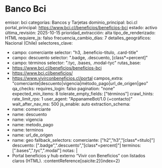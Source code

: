 # Banco Bci

emisor: bci
categorías: Bancos y Tarjetas
dominio_principal: bci.cl
portal_principal: https://www.bci.cl/beneficios/beneficios-bci
estado: activo
última_revisión: 2025-10-15
prioridad_extracción: alta
tipo_de_renderizado: HTML
requiere_js: falso
frecuencia_cambio_días: 7
detalles_geográficos: Nacional (Chile)
selectores_clave:
  - campo: comerciante
    selector: "h3, .beneficio-titulo, .card-title"
  - campo: descuento
    selector: ".badge, .descuento, [class*=percent]"
  - campo: términos
    selector: ".tyc, .bases, .modal-tyc"
rutas_base:
  - https://www.bci.cl/beneficios/beneficios-bci
  - https://www.bci.cl/beneficios/
  - https://www.vivirconbeneficios.cl/portal
campos_extra: "comerciante|descuento|vigencia|método_pago|url_de_origen|geo"
qa_checks:
  requires_login: falso
  pagination: "none"
  expected_min_items: 8
  tolerate_empty_fields: ["términos"]
crawl_hints:
  rate_limit_rps: 1
  user_agent: "AppanameBot/1.0 (+contacto)"
  wait_after_nav_ms: 500
  js_enable: auto
extraction_schema:
  - name: comerciante
  - name: descuento
  - name: vigencia
  - name: metodo_pago
  - name: terminos
  - name: url_de_origen
  - name: geo
fallback_selectors:
  comerciante: ["h2","h3","[class*=titulo]"]
  descuento:   [".badge",".descuento","[class*=percent]"]
  terminos:    [".bases",".tyc",".modal"]
notas: |
  - Portal beneficios y hub externo “Vivir con Beneficios” con listados claros (HTML). :contentReference[oaicite:2]{index=2}
